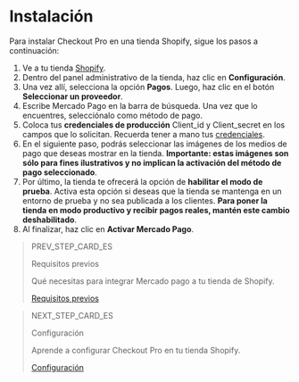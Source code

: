# Instalación

Para instalar Checkout Pro en una tienda Shopify, sigue los pasos a continuación:

1. Ve a tu tienda [Shopify](https://accounts.shopify.com/store-login).
2. Dentro del panel administrativo de la tienda, haz clic en **Configuración**.
3. Una vez allí, selecciona la opción **Pagos**. Luego, haz clic en el botón **Seleccionar un proveedor**.
4. Escribe Mercado Pago en la barra de búsqueda. Una vez que lo encuentres, selecciónalo como método de pago.
5. Coloca tus **credenciales de producción** Client_id y Client_secret en los campos que lo solicitan. Recuerda tener a mano tus [credenciales](/docs/shopify/additional-content/credentials). 
6. En el siguiente paso, podrás seleccionar las imágenes de los medios de pago que deseas mostrar en la tienda. **Importante: estas imágenes son sólo para fines ilustrativos y no implican la activación del método de pago seleccionado**.
7. Por último, la tienda te ofrecerá la opción de **habilitar el modo de prueba**. Activa esta opción si deseas que la tienda se mantenga en un entorno de prueba y no sea publicada a los clientes. **Para poner la tienda en modo productivo y recibir pagos reales, mantén este cambio deshabilitado**. 
8. Al finalizar, haz clic en **Activar Mercado Pago**. 

> PREV_STEP_CARD_ES
>
> Requisitos previos
>
> Qué necesitas para integrar Mercado pago a tu tienda de Shopify.
>
> [Requisitos previos](/developers/es/docs/shopify/requirements)

> NEXT_STEP_CARD_ES
>
> Configuración
>
> Aprende a configurar Checkout Pro en tu tienda Shopify.
>
> [Configuración](/developers/es/docs/shopify/configuration)
